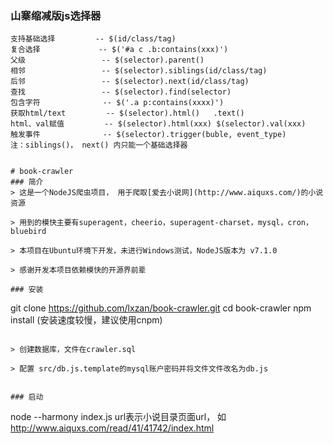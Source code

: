 ### 山寨缩减版js选择器
```
支持基础选择         -- $(id/class/tag)
复合选择             -- $('#a c .b:contains(xxx)')
父级                 -- $(selector).parent()
相邻                 -- $(selector).siblings(id/class/tag) 
后邻                 -- $(selector).next(id/class/tag)
查找                 -- $(selector).find(selector) 
包含字符              -- $('.a p:contains(xxxx)')
获取html/text         -- $(selector).html()   .text()
html、val赋值         -- $(selector).html(xxx) $(selector).val(xxx)
触发事件              -- $(selector).trigger(buble, event_type)
注：siblings()， next() 内只能一个基础选择器


# book-crawler
### 简介
> 这是一个NodeJS爬虫项目， 用于爬取[爱去小说网](http://www.aiquxs.com/)的小说资源

> 用到的模快主要有superagent，cheerio，superagent-charset，mysql，cron，bluebird

> 本项目在Ubuntu环境下开发，未进行Windows测试，NodeJS版本为 v7.1.0

> 感谢开发本项目依赖模快的开源界前辈

### 安装
```
git clone https://github.com/lxzan/book-crawler.git
cd book-crawler
npm install (安装速度较慢，建议使用cnpm)
```

> 创建数据库，文件在crawler.sql

> 配置 src/db.js.template的mysql账户密码并将文件文件改名为db.js


### 启动

```
node --harmony index.js <url>
url表示小说目录页面url， 如 http://www.aiquxs.com/read/41/41742/index.html
```

